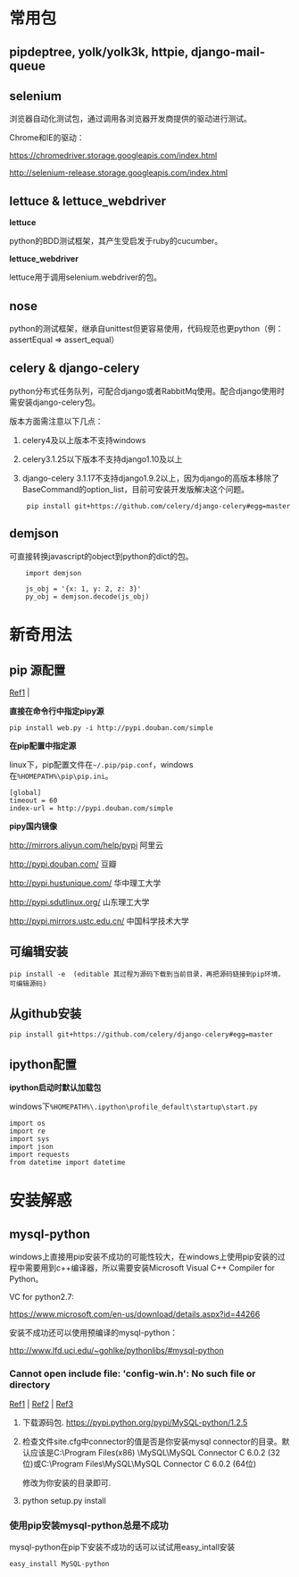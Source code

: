 # 常用包

## pipdeptree, yolk/yolk3k, httpie, django-mail-queue

## selenium

浏览器自动化测试包，通过调用各浏览器开发商提供的驱动进行测试。

Chrome和IE的驱动：

<https://chromedriver.storage.googleapis.com/index.html>

<http://selenium-release.storage.googleapis.com/index.html>

## lettuce & lettuce_webdriver

**lettuce**

python的BDD测试框架，其产生受启发于ruby的cucumber。

**lettuce_webdriver**

lettuce用于调用selenium.webdriver的包。

## nose

python的测试框架，继承自unittest但更容易使用，代码规范也更python（例：assertEqual => assert_equal）

## celery & django-celery

python分布式任务队列，可配合django或者RabbitMq使用。配合django使用时需安装django-celery包。

版本方面需注意以下几点：

1. celery4及以上版本不支持windows
2. celery3.1.25以下版本不支持django1.10及以上
3. django-celery 3.1.17不支持django1.9.2以上，因为django的高版本移除了BaseCommand的option_list，目前可安装开发版解决这个问题。

    	pip install git+https://github.com/celery/django-celery#egg=master

## demjson

可直接转换javascript的object到python的dict的包。

        import demjson

        js_obj = '{x: 1, y: 2, z: 3}'
        py_obj = demjson.decode(js_obj)

# 新奇用法

## pip 源配置

[Ref1](http://topmanopensource.iteye.com/blog/2004853) |

**直接在命令行中指定pipy源**

    pip install web.py -i http://pypi.douban.com/simple

**在pip配置中指定源**

linux下，pip配置文件在`~/.pip/pip.conf`，windows在`%HOMEPATH%\pip\pip.ini`。

    [global]
    timeout = 60
    index-url = http://pypi.douban.com/simple

**pipy国内镜像**

<http://mirrors.aliyun.com/help/pypi>  阿里云

<http://pypi.douban.com/>  豆瓣

<http://pypi.hustunique.com/>  华中理工大学

<http://pypi.sdutlinux.org/>  山东理工大学

<http://pypi.mirrors.ustc.edu.cn/>  中国科学技术大学

## 可编辑安装

    pip install -e  (editable 其过程为源码下载到当前目录，再把源码链接到pip环境，可编辑源码)

## 从github安装

    pip install git+https://github.com/celery/django-celery#egg=master


## ipython配置

**ipython启动时默认加载包**

windows下`%HOMEPATH%\.ipython\profile_default\startup\start.py`

    import os
    import re
    import sys
    import json
    import requests
    from datetime import datetime

# 安装解惑

## mysql-python

windows上直接用pip安装不成功的可能性较大，在windows上使用pip安装的过程中需要用到c++编译器，所以需要安装Microsoft Visual C++ Compiler for Python。

VC for python2.7:

<https://www.microsoft.com/en-us/download/details.aspx?id=44266>

安装不成功还可以使用预编译的mysql-python：

<http://www.lfd.uci.edu/~gohlke/pythonlibs/#mysql-python>

### Cannot open include file: 'config-win.h': No such file or directory

[Ref1](http://stackoverflow.com/questions/1972259/cannot-open-include-file-config-win-h-no-such-file-or-directory-while-inst) |
[Ref2](http://www.mamicode.com/info-detail-307184.html) |
[Ref3](http://stackoverflow.com/questions/26866147/mysql-python-install-fatal-error)

1. 下载源码包. <https://pypi.python.org/pypi/MySQL-python/1.2.5> 

2. 检查文件site.cfg中connector的值是否是你安装mysql connector的目录。默认应该是C:\Program Files(x86) \MySQL\MySQL Connector C 6.0.2 (32位)或C:\Program Files\MySQL\MySQL Connector C 6.0.2 (64位)

    修改为你安装的目录即可. 

3. python setup.py install

### 使用pip安装mysql-python总是不成功

mysql-python在pip下安装不成功的话可以试试用easy_intall安装
    
    easy_install MySQL-python
